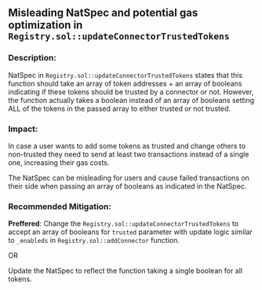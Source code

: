 ## Misleading NatSpec and potential gas optimization in `Registry.sol::updateConnectorTrustedTokens`

### Description: 

NatSpec in `Registry.sol::updateConnectorTrustedTokens` states that this function should take an array of token addresses + an array of booleans indicating if these tokens should be trusted by a connector or not. However, the function actually takes a boolean instead of an array of booleans setting ALL of the tokens in the passed array to either trusted or not trusted.

### Impact:
In case a user wants to add some tokens as trusted and change others to non-trusted they need to send at least two transactions instead of a single one, increasing their gas costs.

The NatSpec can be misleading for users and cause failed transactions on their side when passing an array of booleans as indicated in the NatSpec.

### Recommended Mitigation: 
**Preffered**:
Change the `Registry.sol::updateConnectorTrustedTokens` to accept an array of booleans for `trusted` parameter with update logic similar to `_enableds` in `Registry.sol::addConnector` function.

OR

Update the NatSpec to reflect the function taking a single boolean for all tokens.